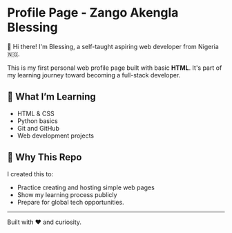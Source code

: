 # Profile Page - Zango Akengla Blessing

👋 Hi there! I'm Blessing, a self-taught aspiring web developer from Nigeria 🇳🇬.

This is my first personal web profile page built with basic **HTML**. It's part of my learning journey toward becoming a full-stack developer.

## 🚀 What I’m Learning

- HTML & CSS
- Python basics
- Git and GitHub
- Web development projects

## 🌱 Why This Repo

I created this to:
- Practice creating and hosting simple web pages
- Show my learning process publicly
- Prepare for global tech opportunities.

---

Built with ❤️ and curiosity.

